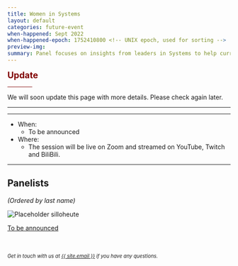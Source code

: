 ```yaml
---
title: Women in Systems
layout: default
categories: future-event
when-happened: Sept 2022
when-happened-epoch: 1752410800 <!-- UNIX epoch, used for sorting -->
preview-img: 
summary: Panel focuses on insights from leaders in Systems to help current and future generations of researchers.
---
```


<p>
<b style="color: maroon; font-size: 1.4em;">Update</b>
<hr style="width: 4em; background-color: maroon;">
We will soon update this page with more details. Please check again later.
</p>
<hr>


<hr>

* When:
  * To be announced  
* Where:  
  * The session will be live on Zoom and streamed on YouTube, Twitch and BiliBili.  

<hr>

<!--
<div class="section-header">Submit your questions!</div>
<div class="section-content">
    <iframe class="loading-white-bg" src="https://app.sli.do/event/muvx8icUQr3w3kz6kNaEXA" height="100%" width="100%" style="min-height: 560px;"></iframe>
</div>
<br> -->

## Panelists
*(Ordered by last name)*  


<div class="bio">
<img class="headshot" src="{{ 'assets/img/profile-placeholder.png' | relative_url }}" alt="Placeholder silloheute"/>

<a target=_blank href="https://www.stewartgrant.ca/">To be announced</a><br>

</div><br>

<!-- <hr> -->
<br>
<div style="font-size: 0.8em;">
    <i>
    Get in touch with us at <a class="external-link" target='_blank' href="mailto:{{ site.email }}">{{ site.email }}</a> if you have any questions.
    </i>
</div>
<br>

